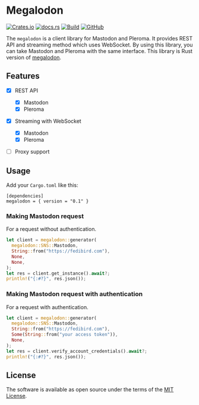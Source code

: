 # Megalodon
[![Crates.io](https://img.shields.io/crates/v/megalodon)](https://crates.io/crates/megalodon)
[![docs.rs](https://img.shields.io/docsrs/megalodon/latest)](https://docs.rs/megalodon/latest/megalodon/)
[![Build](https://github.com/h3poteto/megalodon-rs/actions/workflows/build.yml/badge.svg)](https://github.com/h3poteto/megalodon-rs/actions/workflows/build.yml)
[![GitHub](https://img.shields.io/github/license/h3poteto/megalodon-rs)](LICENSE.txt)

The `megalodon` is a client library for Mastodon and Pleroma. It provides REST API and streaming method which uses WebSocket. By using this library, you can take Mastodon and Pleroma with the same interface.
This library is Rust version of [megalodon](https://github.com/h3poteto/megalodon).

## Features
- [x] REST API
  - [x] Mastodon
  - [x] Pleroma
- [x] Streaming with WebSocket
  - [x] Mastodon
  - [x] Pleroma
- [ ] Proxy support


## Usage
Add your `Cargo.toml` like this:

```
[dependencies]
megalodon = { version = "0.1" }
```

### Making Mastodon request
For a request without authentication.

```rust
let client = megalodon::generator(
  megalodon::SNS::Mastodon,
  String::from("https://fedibird.com"),
  None,
  None,
);
let res = client.get_instance().await?;
println!("{:#?}", res.json());
```

### Making Mastodon request with authentication
For a request with authentication.

```rust
let client = megalodon::generator(
  megalodon::SNS::Mastodon,
  String::from("https://fedibird.com"),
  Some(String::from("your access token")),
  None,
);
let res = client.verify_account_credentials().await?;
println!("{:#?}", res.json());
```

## License
The software is available as open source under the terms of the [MIT License](https://opensource.org/licenses/MIT).

